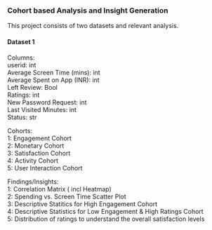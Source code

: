 ### Cohort based Analysis and Insight Generation

This project consists of two datasets and relevant analysis.

#### Dataset 1

Columns: <br>
    userid: int<br>
    Average Screen Time (mins): int	<br>
    Average Spent on App (INR): int	<br>
    Left Review: Bool	<br>
    Ratings: int	<br>
    New Password Request: int	<br>
    Last Visited Minutes: int	<br>
    Status: str<br>


Cohorts:<br>
    1: Engagement Cohort<br>
    2: Monetary Cohort<br>
    3: Satisfaction Cohort<br>
    4: Activity Cohort<br>
    5: User Interaction Cohort<br>

Findings/Insights:<br>
    1: Correlation Matrix ( incl Heatmap)<br>
    2: Spending vs. Screen Time Scatter Plot<br>
    3: Descriptive Statitics for High Engagement Cohort<br>
    4: Descriptive Statistics for Low Engagement & High Ratings Cohort<br>
    5: Distribution of ratings to understand the overall satisfaction levels<br>
